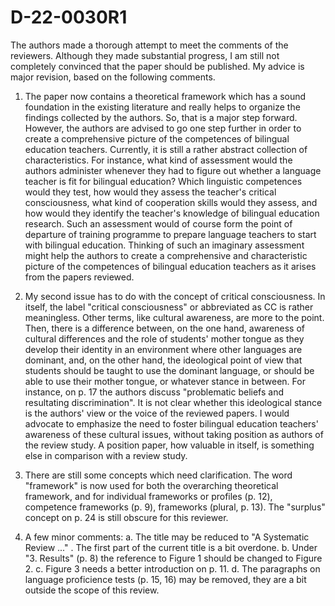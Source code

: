 # D-22-0030R1
The authors made a thorough attempt to meet the comments of the reviewers. Although they made substantial progress, I am still not completely convinced that the paper should be published. My advice is major revision, based on the following comments.

1. The paper now contains a theoretical framework which has a sound foundation in the existing literature and really helps to organize the findings collected by the authors. So, that is a major step forward. However, the authors are advised to go one step further in order to create a comprehensive picture of the competences of bilingual education teachers. Currently, it is still a rather abstract collection of characteristics. For instance, what kind of assessment would the authors administer whenever they had to figure out whether a language teacher is fit for bilingual education? Which linguistic competences would they test, how would they assess the teacher's critical consciousness, what kind of cooperation skills would they assess, and how would they identify the teacher's knowledge of bilingual education research. Such an assessment would of course form the point of departure of training programme to prepare language teachers to start with bilingual education. Thinking of such an imaginary assessment might help the authors to create a comprehensive and characteristic picture of the competences of bilingual education teachers as it arises from the papers reviewed. 

2.  My second issue has to do with the concept of critical consciousness. In itself, the label "critical consciousness" or abbreviated as CC is rather meaningless. Other terms, like cultural awareness, are more to the point. Then, there is a difference between, on the one hand, awareness of cultural differences and the role of students' mother tongue as they develop their identity in an environment where other languages are dominant, and, on the other hand,  the ideological point of view that students should be taught to use the dominant language, or should be able to use their mother tongue, or whatever stance in between. For instance, on p. 17 the authors discuss "problematic beliefs and resultating discrimination". It is not clear whether this ideological stance is the authors' view or the voice of the reviewed papers. I would advocate to emphasize the need to foster bilingual education teachers' awareness of these cultural issues, without taking position as authors of the review study. A position paper, how valuable in itself, is something else in comparison with a review study. 

3.  There are still some concepts which need clarification. The word "framework" is now used for both the overarching theoretical framework, and for individual frameworks or profiles (p. 12), competence frameworks (p. 9), frameworks (plural, p. 13).
     The "surplus"  concept on p. 24 is still obscure for this reviewer. 
     
4. A few minor comments:
	a. The title may be reduced to "A Systematic Review ..." . The first part of the current title is a bit overdone. 
	b. Under "3. Results" (p. 8) the reference to Figure 1 should be changed to Figure 2.
	c. Figure 3 needs a better introduction on p. 11.
	d. The paragraphs on language proficience tests (p. 15, 16) may be removed, they are a bit outside the scope of this review. 